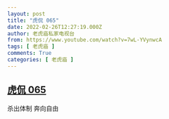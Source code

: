 ```yaml
---
layout: post
title: "虎侃 065"
date: 2022-02-26T12:27:19.000Z
author: 老虎庙私家电视台
from: https://www.youtube.com/watch?v=7wL-YVynwcA
tags: [ 老虎庙 ]
comments: True
categories: [ 老虎庙 ]
---
```

<!--1645878439000-->
[虎侃 065](https://www.youtube.com/watch?v=7wL-YVynwcA)
------

<div>
杀出体制 奔向自由
</div>
